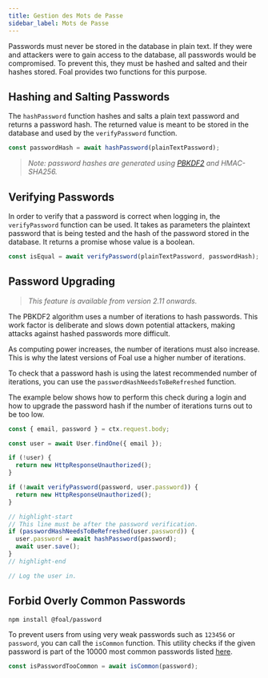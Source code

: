 ```yaml
---
title: Gestion des Mots de Passe
sidebar_label: Mots de Passe
---
```


Passwords must never be stored in the database in plain text. If they were and attackers were to gain access to the database, all passwords would be compromised. To prevent this, they must be hashed and salted and their hashes stored. Foal provides two functions for this purpose.

## Hashing and Salting Passwords

The `hashPassword` function hashes and salts a plain text password and returns a password hash. The returned value is meant to be stored in the database and used by the `verifyPassword` function.

```typescript
const passwordHash = await hashPassword(plainTextPassword);
```

> *Note: password hashes are generated using [PBKDF2](https://en.wikipedia.org/wiki/PBKDF2) and HMAC-SHA256.* 

## Verifying Passwords

In order to verify that a password is correct when logging in, the `verifyPassword` function can be used. It takes as parameters the plaintext password that is being tested and the hash of the password stored in the database. It returns a promise whose value is a boolean.

```typescript
const isEqual = await verifyPassword(plainTextPassword, passwordHash);
```

## Password Upgrading

> *This feature is available from version 2.11 onwards.*

The PBKDF2 algorithm uses a number of iterations to hash passwords. This work factor is deliberate and slows down potential attackers, making attacks against hashed passwords more difficult.

As computing power increases, the number of iterations must also increase. This is why the latest versions of Foal use a higher number of iterations.

To check that a password hash is using the latest recommended number of iterations, you can use the `passwordHashNeedsToBeRefreshed` function.

The example below shows how to perform this check during a login and how to upgrade the password hash if the number of iterations turns out to be too low.

```typescript
const { email, password } = ctx.request.body;

const user = await User.findOne({ email });

if (!user) {
  return new HttpResponseUnauthorized();
}

if (!await verifyPassword(password, user.password)) {
  return new HttpResponseUnauthorized();
}

// highlight-start
// This line must be after the password verification.
if (passwordHashNeedsToBeRefreshed(user.password)) {
  user.password = await hashPassword(password);
  await user.save();
}
// highlight-end

// Log the user in.
```

## Forbid Overly Common Passwords

```
npm install @foal/password
```

To prevent users from using very weak passwords such as `123456` or `password`, you can call the `isCommon` function. This utility checks if the given password is part of the 10000 most common passwords listed [here](https://github.com/danielmiessler/SecLists/blob/master/Passwords/Common-Credentials/10-million-password-list-top-10000.txt).

```typescript
const isPasswordTooCommon = await isCommon(password);
```